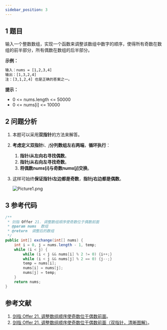 ```yaml
---
sidebar_position: 3
---
```


## 1 题目

输入一个整数数组，实现一个函数来调整该数组中数字的顺序，使得所有奇数在数组的前半部分，所有偶数在数组的后半部分。

**示例：**

```txt
输入：nums = [1,2,3,4]
输出：[1,3,2,4]
注：[3,1,2,4] 也是正确的答案之一。
```

**提示：**

* 0 <= nums.length <= 50000
* 0 <= nums[i] <= 10000

## 2 问题分析

1. 本题可以采用**双指针**的方法来解答。
2. **考虑定义双指针**$i$、$j$**分列数组左右两端**，**循环执行**：

   1. **指针$i$从左向右寻找偶数**。
   2. **指针$j$从右向左寻找奇数**。
   3. **将偶数$nums[i]$与奇数$nums[j]$交换**。
3. 这样可始终**保证指针$i$左边都是奇数**，**指针$j$右边都是偶数**。

   ![Picture1.png](https://notebook.ricear.com/media/202201/2022-01-15_1513560.3786184599326553.png)

## 3 参考代码

```java
/**
 * 剑指 Offer 21. 调整数组顺序使奇数位于偶数前面
 * @param nums  数组
 * @return  调整后的数组
 */
public int[] exchange(int[] nums) {
    int i = 0, j = nums.length - 1, temp;
    while (i < j) {
        while (i < j && nums[i] % 2 != 0) {i++;}
        while (i < j && nums[j] % 2 == 0) {j--;}
        temp = nums[i];
        nums[i] = nums[j];
        nums[j] = temp;
    }
    return nums;
}
```

## 参考文献

1. [剑指 Offer 21. 调整数组顺序使奇数位于偶数前面](https://leetcode-cn.com/problems/diao-zheng-shu-zu-shun-xu-shi-qi-shu-wei-yu-ou-shu-qian-mian-lcof)。
2. [剑指 Offer 21. 调整数组顺序使奇数位于偶数前面（双指针，清晰图解）](https://leetcode-cn.com/problems/diao-zheng-shu-zu-shun-xu-shi-qi-shu-wei-yu-ou-shu-qian-mian-lcof/solution/mian-shi-ti-21-diao-zheng-shu-zu-shun-xu-shi-qi-4)。
